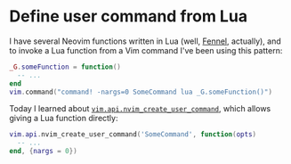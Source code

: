# Define user command from Lua

I have several Neovim functions written in Lua (well, [Fennel](https://fennel-lang.org/), actually), and to invoke a Lua function from a Vim command I've been using this pattern:

```lua
_G.someFunction = function()
  -- ...
end
vim.command("command! -nargs=0 SomeCommand lua _G.someFunction()")
```

Today I learned about [`vim.api.nvim_create_user_command`](https://github.com/nanotee/nvim-lua-guide?tab=readme-ov-file#defining-user-commands), which allows giving a Lua function directly:

```lua
vim.api.nvim_create_user_command('SomeCommand', function(opts)
  -- ...
end, {nargs = 0})
```
